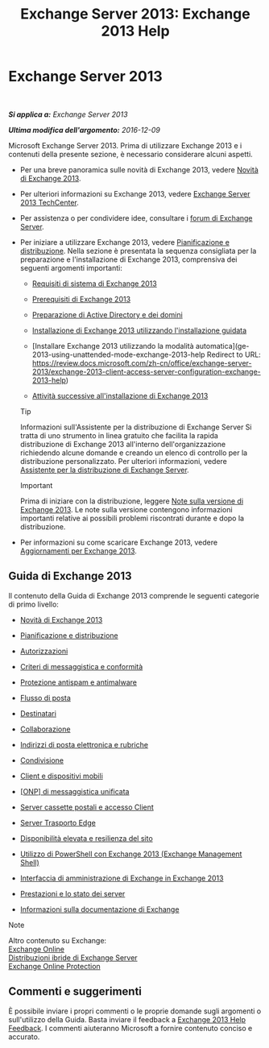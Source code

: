 ﻿---
title: 'Exchange Server 2013: Exchange 2013 Help'
TOCTitle: '@NoTitle'
ms:assetid: cb24ddb7-0659-4d9d-9057-52843f861ba8
ms:mtpsurl: https://technet.microsoft.com/it-it/library/Bb124558(v=EXCHG.150)
ms:contentKeyID: 50481667
ms.date: 01/02/2018
mtps_version: v=EXCHG.150
ms.translationtype: HT
---

# Exchange Server 2013

 

_**Si applica a:** Exchange Server 2013_

_**Ultima modifica dell'argomento:** 2016-12-09_

Microsoft Exchange Server 2013. Prima di utilizzare Exchange 2013 e i contenuti della presente sezione, è necessario considerare alcuni aspetti.

  - Per una breve panoramica sulle novità di Exchange 2013, vedere [Novità di Exchange 2013](what-s-new-in-exchange-2013-exchange-2013-help.md).

  - Per ulteriori informazioni su Exchange 2013, vedere [Exchange Server 2013 TechCenter](https://go.microsoft.com/fwlink/?linkid=266622).

  - Per assistenza o per condividere idee, consultare i [forum di Exchange Server](https://go.microsoft.com/fwlink/p/?linkid=60612).

  - Per iniziare a utilizzare Exchange 2013, vedere [Pianificazione e distribuzione](planning-and-deployment-for-exchange-2013-installation-instructions.md). Nella sezione è presentata la sequenza consigliata per la preparazione e l'installazione di Exchange 2013, comprensiva dei seguenti argomenti importanti:
    
      - [Requisiti di sistema di Exchange 2013](exchange-2013-system-requirements-exchange-2013-help.md)
    
      - [Prerequisiti di Exchange 2013](exchange-2013-prerequisites-exchange-2013-help.md)
    
      - [Preparazione di Active Directory e dei domini](prepare-active-directory-and-domains-exchange-2013-help.md)
    
      - [Installazione di Exchange 2013 utilizzando l'installazione guidata](install-exchange-2013-using-the-setup-wizard-exchange-2013-help.md)
    
      - [Installare Exchange 2013 utilizzando la modalità automatica](ge-2013-using-unattended-mode-exchange-2013-help 
Redirect to URL: https://review.docs.microsoft.com/zh-cn/office/exchange-server-2013/exchange-2013-client-access-server-configuration-exchange-2013-help)
    
      - [Attività successive all'installazione di Exchange 2013](exchange-2013-post-installation-tasks-exchange-2013-help.md)
    

    > [!TIP]
    > Informazioni sull'Assistente per la distribuzione di Exchange Server Si tratta di uno strumento in linea gratuito che facilita la rapida distribuzione di Exchange 2013 all'interno dell'organizzazione richiedendo alcune domande e creando un elenco di controllo per la distribuzione personalizzato. Per ulteriori informazioni, vedere <A href="exchange-server-deployment-assistant-exchange-2013-help.md">Assistente per la distribuzione di Exchange Server</A>.

    

    > [!IMPORTANT]
    > Prima di iniziare con la distribuzione, leggere <A href="release-notes-for-exchange-2013-exchange-2013-help.md">Note sulla versione di Exchange 2013</A>. Le note sulla versione contengono informazioni importanti relative ai possibili problemi riscontrati durante e dopo la distribuzione.



  - Per informazioni su come scaricare Exchange 2013, vedere [Aggiornamenti per Exchange 2013](updates-for-exchange-2013-exchange-2013-help.md).

## Guida di Exchange 2013

Il contenuto della Guida di Exchange 2013 comprende le seguenti categorie di primo livello:

  - [Novità di Exchange 2013](what-s-new-in-exchange-2013-exchange-2013-help.md)

  - [Pianificazione e distribuzione](planning-and-deployment-for-exchange-2013-installation-instructions.md)

  - [Autorizzazioni](permissions-exchange-2013-help.md)

  - [Criteri di messaggistica e conformità](messaging-policy-and-compliance-exchange-2013-help.md)

  - [Protezione antispam e antimalware](anti-spam-and-anti-malware-protection-exchange-2013-help.md)

  - [Flusso di posta](mail-flow-exchange-2013-help.md)

  - [Destinatari](recipients-exchange-2013-help.md)

  - [Collaborazione](collaboration-exchange-2013-help.md)

  - [Indirizzi di posta elettronica e rubriche](email-addresses-and-address-books-exchange-2013-help.md)

  - [Condivisione](sharing-exchange-2013-help.md)

  - [Client e dispositivi mobili](clients-and-mobile-exchange-2013-help.md)

  - [\[ONP\] di messaggistica unificata](unified-messaging-exchange-2013-help.md)

  - [Server cassette postali e accesso Client](mailbox-and-client-access-servers-exchange-2013-help.md)

  - [Server Trasporto Edge](edge-transport-servers-exchange-2013-help.md)

  - [Disponibilità elevata e resilienza del sito](high-availability-and-site-resilience-exchange-2013-help.md)

  - [Utilizzo di PowerShell con Exchange 2013 (Exchange Management Shell)](https://technet.microsoft.com/it-it/library/bb123778\(v=exchg.150\))

  - [Interfaccia di amministrazione di Exchange in Exchange 2013](exchange-admin-center-in-exchange-2013-exchange-2013-help.md)

  - [Prestazioni e lo stato dei server](server-health-and-performance-exchange-2013-help.md)

  - [Informazioni sulla documentazione di Exchange](https://docs.microsoft.com/it-it/exchange/about-exchange-documentation)


> [!NOTE]
> Altro contenuto su Exchange:<BR><A href="https://technet.microsoft.com/it-it/library/jj200580(v=exchg.150)">Exchange Online</A><BR><A href="https://technet.microsoft.com/it-it/library/jj200581(v=exchg.150)">Distribuzioni ibride di Exchange Server</A><BR><A href="https://technet.microsoft.com/it-it/library/jj723137(v=exchg.150)">Exchange Online Protection</A>



## Commenti e suggerimenti

È possibile inviare i propri commenti o le proprie domande sugli argomenti o sull'utilizzo della Guida. Basta inviare il feedback a [Exchange 2013 Help Feedback](mailto:ex2013helpfeedback@microsoft.com). I commenti aiuteranno Microsoft a fornire contenuto conciso e accurato.

